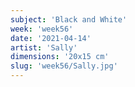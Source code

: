 ```yaml
---
subject: 'Black and White'
week: 'week56'
date: '2021-04-14'
artist: 'Sally'
dimensions: '20x15 cm'
slug: 'week56/Sally.jpg'
---
```

